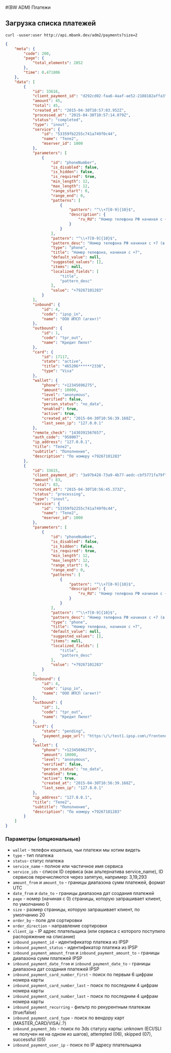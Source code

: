#(BW ADM) Платежи

## Загрузка списка платежей

```shell
curl -uuser:user http://api.mbank.dev/adm2/payments?size=2
```

```json
{
    "meta": {
        "code": 200,
        "page": {
            "total_elements": 2852
        },
        "time": 0.471806
    },
    "data": [
        {
            "id": 33616,
            "client_payment_id": "d292cd02-faa6-4aaf-ae52-2188182affa3",
            "amount": 45,
            "total": 45,
            "created_at": "2015-04-30T10:57:03.952Z",
            "processed_at": "2015-04-30T10:57:14.079Z",
            "status": "completed",
            "type": "inout",
            "service": {
                "id": "53359fb2255c741a749f0c44",
                "name": "Теле2",
                "mserver_id": 1000
            },
            "parameters": [
                {
                    "id": "phoneNumber",
                    "is_disabled": false,
                    "is_hidden": false,
                    "is_required": true,
                    "min_length": 12,
                    "max_length": 12,
                    "range_start": 0,
                    "range_end": 0,
                    "patterns": [
                        {
                            "pattern": "^\\+7[0-9]{10}$",
                            "description": {
                                "ru_RU": "Номер телефона РФ начиная с +7 (в международном формате). Например, +79261112233"
                            }
                        }
                    ],
                    "pattern": "^\\+7[0-9]{10}$",
                    "pattern_desc": "Номер телефона РФ начиная с +7 (в международном формате). Например, +79261112233",
                    "type": "phone",
                    "title": "Номер телефона, начиная с +7",
                    "default_value": null,
                    "suggested_values": [],
                    "items": null,
                    "localized_fields": [
                        "title",
                        "pattern_desc"
                    ],
                    "value": "+79267101283"
                }
            ],
            "inbound": {
                "id": 4,
                "code": "ipsp_in",
                "name": "ООО ИПСП (агент)"
            },
            "outbound": {
                "id": 1,
                "code": "tpr_out",
                "name": "Кредит Пилот"
            },
            "card": {
                "id": 17117,
                "state": "active",
                "title": "465206******2338",
                "type": "Visa"
            },
            "wallet": {
                "phone": "+12345696275",
                "amount": 10000,
                "level": "anonymous",
                "verified": false,
                "person_status": "no_data",
                "enabled": true,
                "active": true,
                "created_at": "2015-04-30T10:56:39.168Z",
                "last_seen_ip": "127.0.0.1"
            },
            "remote_check": "1430391567657",
            "auth_code": "958007",
            "ip_address": "127.0.0.1",
            "title": "Теле2",
            "subtitle": "Пополнение",
            "description": "По номеру +79267101283"
        },
        {
            "id": 33615,
            "client_payment_id": "3a97b428-73a9-4b77-aedc-cbf5771fa79f",
            "amount": 83,
            "total": 83,
            "created_at": "2015-04-30T10:56:45.373Z",
            "status": "processing",
            "type": "inout",
            "service": {
                "id": "53359fb2255c741a749f0c44",
                "name": "Теле2",
                "mserver_id": 1000
            },
            "parameters": [
                {
                    "id": "phoneNumber",
                    "is_disabled": false,
                    "is_hidden": false,
                    "is_required": true,
                    "min_length": 12,
                    "max_length": 12,
                    "range_start": 0,
                    "range_end": 0,
                    "patterns": [
                        {
                            "pattern": "^\\+7[0-9]{10}$",
                            "description": {
                                "ru_RU": "Номер телефона РФ начиная с +7 (в международном формате). Например, +79261112233"
                            }
                        }
                    ],
                    "pattern": "^\\+7[0-9]{10}$",
                    "pattern_desc": "Номер телефона РФ начиная с +7 (в международном формате). Например, +79261112233",
                    "type": "phone",
                    "title": "Номер телефона, начиная с +7",
                    "default_value": null,
                    "suggested_values": [],
                    "items": null,
                    "localized_fields": [
                        "title",
                        "pattern_desc"
                    ],
                    "value": "+79267101283"
                }
            ],
            "inbound": {
                "id": 4,
                "code": "ipsp_in",
                "name": "ООО ИПСП (агент)"
            },
            "outbound": {
                "id": 1,
                "code": "tpr_out",
                "name": "Кредит Пилот"
            },
            "card": {
                "state": "pending",
                "payment_page_url": "https:\/\/test1.ipsp.com\/frontend\/endpoint?product_id=1721&desc=BestWallet&payment_type=S&amount=83.00&currency=RUB&cf=33615&locale=ru&hash=a00265377f9cd33d130c4ef01f472d7e7813bea1"
            },
            "wallet": {
                "phone": "+12345696275",
                "amount": 10000,
                "level": "anonymous",
                "verified": false,
                "person_status": "no_data",
                "enabled": true,
                "active": true,
                "created_at": "2015-04-30T10:56:39.168Z",
                "last_seen_ip": "127.0.0.1"
            },
            "ip_address": "127.0.0.1",
            "title": "Теле2",
            "subtitle": "Пополнение",
            "description": "По номеру +79267101283"
        }
    ]
}
```

### Параметры (опциональные)

* `wallet` - телефон кошелька, чьи платежи мы хотим видеть
* `type` - тип платежа
* `status`- статус платежа
* `service_name` - полное или частичное имя сервиса
* `service_ids` - список ID сервиса (как альтернатива service_name), ID сервисов перечисляются через запятую, например: 3,19,293
* `amount_from` и `amount_to` - границы диапазона сумм платежей, формат UTC
* `date_from` и `date_to` - границы диапазона дат создания платежей
* `page` - номер (начиная с 0) страницы, которую запрашивает клиент, по умолчанию 0
* `size` - размер страницы, которую запрашивает клиент, по умолчанию 20
* `order_by` - поле для сортировки
* `order_direction` - направление сортировки
* `client_ip` - IP адрес плательщика (или сервиса с которого поступило распоряжение на списание)
* `inbound_payment_id` - идентификатор платежа из IPSP
* `inbound_payment_status` - идентификатор платежа из IPSP
* `inbound_payment_amount_from` и `inbound_payment_amount_to` - границы диапазона сумм платежей IPSP
* `inbound_payment_date_from` и `inbound_payment_date_to` - границы диапазона дат создания платежей IPSP
* `inbound_payment_card_number_first` - поиск по первым 6 цифрам номера карты
* `inbound_payment_card_number_last` - поиск по последним 4 цифрам номера карты
* `inbound_payment_card_number_last` - поиск по последним 4 цифрам номера карты
* `inbound_payment_recurring` - фильтр по рекурентным платежам (true/false)
* `inbound_payment_card_type` - поиск по вендору карт (MASTER_CARD/VISA/..?)
* `inbound_payment_3ds` - поиск по 3ds статусу карты: unknown (ECI/SLI не получен ни на одном из шагов), attempted (06), skipped (07), successful (05)
* `inbound_payment_user_ip` - поиск по IP адресу плательщика
